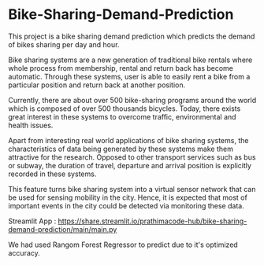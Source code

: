 # Bike-Sharing-Demand-Prediction

This project is a bike sharing demand prediction which predicts the demand of bikes sharing per day and hour.

Bike sharing systems are a new generation of traditional bike rentals where whole process from membership, rental and return back has become automatic. Through these systems, user is able to easily rent a bike from a particular position and return back at another position.

Currently, there are about over 500 bike-sharing programs around the world which is composed of over 500 thousands bicycles. Today, there exists great interest in these systems to overcome traffic, environmental and health issues.

Apart from interesting real world applications of bike sharing systems, the characteristics of data being generated by these systems make them attractive for the research. Opposed to other transport services such as bus or subway, the duration of travel, departure and arrival position is explicitly recorded in these systems. 

This feature turns bike sharing system into a virtual sensor network that can be used for sensing mobility in the city. Hence, it is expected that most of important events in the city could be detected via monitoring these data.

Streamlit App : https://share.streamlit.io/prathimacode-hub/bike-sharing-demand-prediction/main/main.py

We had used Rangom Forest Regressor to predict due to it's optimized accuracy. 
